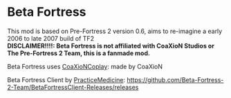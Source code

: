 # Beta Fortress
This mod is based on Pre-Fortress 2 version 0.6, aims to re-imagine a early 2006 to late 2007 build of TF2 \
**DISCLAIMER!!!!: Beta Fortress is not affiliated with CoaXioN Studios or The Pre-Fortress 2 Team, this is a fanmade mod.**

Beta Fortress uses [CoaXioNCoplay](https://github.com/CoaXioN-Games/coplay/): made by CoaXioN

Beta Fortress Client by [PracticeMedicine](https://github.com/PracticeMedicine03): https://github.com/Beta-Fortress-2-Team/BetaFortressClient-Releases/releases
